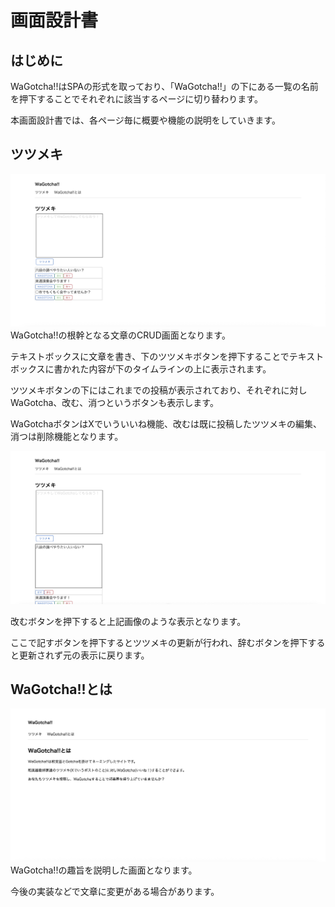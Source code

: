 # 画面設計書
## はじめに
WaGotcha!!はSPAの形式を取っており、「WaGotcha!!」の下にある一覧の名前を押下することでそれぞれに該当するページに切り替わります。

本画面設計書では、各ページ毎に概要や機能の説明をしていきます。

## ツツメキ
![ツツメキ](./img/Tsutsumeki.png)
WaGotcha!!の根幹となる文章のCRUD画面となります。

テキストボックスに文章を書き、下のツツメキボタンを押下することでテキストボックスに書かれた内容が下のタイムラインの上に表示されます。

ツツメキボタンの下にはこれまでの投稿が表示されており、それぞれに対しWaGotcha、改む、消つというボタンも表示します。

WaGotchaボタンはXでいういいね機能、改むは既に投稿したツツメキの編集、消つは削除機能となります。

![ツツメキ編集](./img/Tsutsumeki-edit.png)

改むボタンを押下すると上記画像のような表示となります。

ここで記すボタンを押下するとツツメキの更新が行われ、辞むボタンを押下すると更新されず元の表示に戻ります。

## WaGotcha!!とは
![WaGotcha!!とは](./img/About.png)
WaGotcha!!の趣旨を説明した画面となります。

今後の実装などで文章に変更がある場合があります。